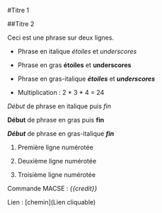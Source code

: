#Titre 1

##Titre 2

Ceci est une phrase
sur deux lignes.

* Phrase en italique *étoiles* et _underscores_
* Phrase en gras **étoiles** et __underscores__

* Phrase en gras-italique ***étoiles*** et ___underscores___

* Multiplication : 2 * 3 * 4 = 24

*Début* de phrase en italique puis *fin*

**Début** de phrase en gras puis **fin**

***Début*** de phrase en gras-italique ***fin***

1. Première ligne numérotée
2. Deuxième ligne numérotée

3. Troisième ligne numérotée

Commande MACSE : *{{credit}}*

Lien : [chemin](Lien cliquable)
